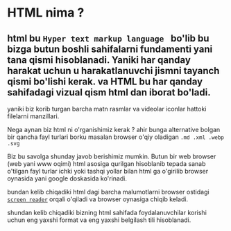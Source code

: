 # HTML nima ?
## html bu ```Hyper text markup language ``` bo'lib bu bizga butun boshli sahifalarni fundamenti yani tana qismi hisoblanadi. Yaniki har qanday harakat uchun u harakatlanuvchi jismni tayanch qismi bo'lishi kerak. va HTML bu har qanday sahifadagi vizual qism html dan iborat bo'ladi.

yaniki biz korib turgan barcha matn rasmlar va videolar iconlar hattoki filelarni manzillari.

Nega aynan biz html ni o'rganishimiz kerak ? ahir bunga alternative bolgan bir qancha fayl turlari borku masalan browser o'qiy oladigan ```.md .xml .webp .svg```

Biz bu savolga shunday javob berishimiz mumkin. Butun bir web browser (web yani www oqimi) html asosiga qurilgan hisoblanib tepada sanab o'tilgan fayl turlar ichki yoki tashqi yollar bilan html ga o'girilib browser oynasida yani google doskasida ko'rinadi.

bundan kelib chiqadiki html dagi barcha malumotlarni browser ostidagi [```screen reader```](https://developer.mozilla.org/en-US/docs/Glossary/Screen_reader) orqali o'qiladi va browser oynasiga chiqib keladi.

shundan kelib chiqadiki bizning html sahifada foydalanuvchilar korishi uchun eng yaxshi format va eng yaxshi belgilash tili hisoblanadi.


